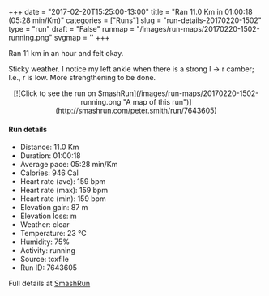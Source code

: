 +++
date = "2017-02-20T15:25:00-13:00"
title = "Ran 11.0 Km in 01:00:18 (05:28 min/Km)"
categories = ["Runs"]
slug = "run-details-20170220-1502"
type = "run"
draft = "False"
runmap = "/images/run-maps/20170220-1502-running.png"
svgmap = '<polyline points="0 56, 0 60, 1 60, 10 51, 18 48, 23 50, 27 47, 27 45, 29 45, 29 45, 29 45, 43 45, 47 47, 50 50, 55 54, 62 56, 62 56, 65 56, 70 56, 79 53, 82 51, 88 52, 92 54, 97 52, 100 49, 97 44, 97 40, 97 41, 97 44, 100 48, 97 52, 93 54, 89 52, 82 51, 79 53, 70 56, 66 56, 61 56, 54 54, 45 46, 41 45, 37 45, 27 45, 24 48, 23 49, 19 47, 17 48, 10 51, 7 54">'
+++

Ran 11 km in an hour and felt okay. 

Sticky weather. I notice my left ankle when there is a strong l -> r camber; I.e., r is low. More strengthening to be done. 


<!--more-->

<center>
[![Click to see the run on SmashRun](/images/run-maps/20170220-1502-running.png "A map of this run")](http://smashrun.com/peter.smith/run/7643605)
</center>

#### Run details

* Distance: 11.0 Km
* Duration: 01:00:18
* Average pace: 05:28 min/Km
* Calories: 946 Cal
* Heart rate (ave): 159 bpm
* Heart rate (max): 159 bpm
* Heart rate (min): 159 bpm
* Elevation gain: 87 m
* Elevation loss:  m
* Weather: clear
* Temperature: 23 &deg;C
* Humidity: 75%
* Activity: running
* Source: tcxfile
* Run ID: 7643605

Full details at [SmashRun](http://smashrun.com/peter.smith/run/7643605)